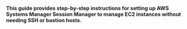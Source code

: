 **This guide provides step-by-step instructions for setting up AWS Systems Manager Session Manager to manage EC2 instances without needing SSH or bastion hosts.**
